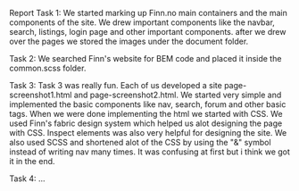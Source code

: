 Report
Task 1: 
We started marking up Finn.no main containers and the main components of the site. We drew important components like the navbar, search, listings, login page and other important components.
after we drew over the pages we stored the images under the document folder.

Task 2:
We searched Finn's website for BEM code and placed it inside the common.scss folder.  

Task 3: 
Task 3 was really fun. Each of us developed a site page-screenshot1.html and page-screenshot2.html. We started very simple and implemented the basic components like nav, search, forum and other basic tags. 
When we were done implementing the html we started with CSS. We used Finn's fabric design system which helped us alot designing the page with CSS. Inspect elements was also very helpful for designing the site.
We also used SCSS and shortened alot of the CSS by using the "&" symbol instead of writing nav many times. It was confusing at first but i think we got it in the end.

Task 4:
...

